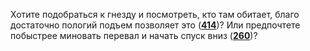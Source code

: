 Хотите подобраться к гнезду и посмотреть, кто там обитает, благо достаточно пологий подъем позволяет это ([**414**](#n_414))? Или предпочтете побыстрее миновать перевал и начать спуск вниз ([**260**](#n_260))?


